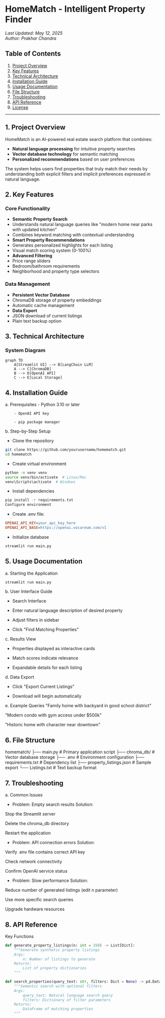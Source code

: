 # HomeMatch - Intelligent Property Finder

*Last Updated: May 12, 2025*  
*Author: Prakhar Chandra*

## Table of Contents
1. [Project Overview](#1-project-overview)
2. [Key Features](#2-key-features)
3. [Technical Architecture](#3-technical-architecture)
4. [Installation Guide](#4-installation-guide)
5. [Usage Documentation](#5-usage-documentation)
6. [File Structure](#6-file-structure)
7. [Troubleshooting](#7-troubleshooting)
8. [API Reference](#8-api-reference)
9. [License](#9-license)

---

## 1. Project Overview

HomeMatch is an AI-powered real estate search platform that combines:
- **Natural language processing** for intuitive property searches
- **Vector database technology** for semantic matching
- **Personalized recommendations** based on user preferences

The system helps users find properties that truly match their needs by understanding both explicit filters and implicit preferences expressed in natural language.

## 2. Key Features

### Core Functionality
-  **Semantic Property Search**
  - Understands natural language queries like "modern home near parks with updated kitchen"
  - Combines keyword matching with contextual understanding
-  **Smart Property Recommendations**
  - Generates personalized highlights for each listing
  - Visual match scoring system (0-100%)
-  **Advanced Filtering**
  - Price range sliders
  - Bedroom/bathroom requirements
  - Neighborhood and property type selectors

### Data Management
-  **Persistent Vector Database**
  - ChromaDB storage of property embeddings
  - Automatic cache management
-  **Data Export**
  - JSON download of current listings
  - Plain text backup option

## 3. Technical Architecture

### System Diagram
```mermaid
graph TD
    A[Streamlit UI] --> B[LangChain LLM]
    A --> C[ChromaDB]
    B --> D[OpenAI API]
    C --> E[Local Storage]

```

## 4. Installation Guide
a. Prerequisites
        - Python 3.10 or later

        - OpenAI API key

        - pip package manager

b. Step-by-Step Setup
- Clone the repository

```bash
git clone https://github.com/yourusername/homematch.git
cd homematch
```
- Create virtual environment

```bash
python -m venv venv
source venv/bin/activate  # Linux/Mac
venv\Scripts\activate  # Windows
```
- Install dependencies

```bash
pip install -r requirements.txt
Configure environment
```

- Create .env file:
```ini
OPENAI_API_KEY=your_api_key_here
OPENAI_API_BASE=https://openai.vocareum.com/v1
```

- Initialize database

```bash
streamlit run main.py

```

## 5. Usage Documentation
a. Starting the Application
```bash
streamlit run main.py
```

b. User Interface Guide

- Search Interface

- Enter natural language description of desired property

- Adjust filters in sidebar

- Click "Find Matching Properties"

c. Results View

- Properties displayed as interactive cards

- Match scores indicate relevance

- Expandable details for each listing

d. Data Export

- Click "Export Current Listings"

- Download will begin automatically

e. Example Queries
"Family home with backyard in good school district"

"Modern condo with gym access under $500k"

"Historic home with character near downtown"

## 6. File Structure
homematch/
├── main.py                 # Primary application script
├── chroma_db/              # Vector database storage
├── .env                    # Environment configuration
├── requirements.txt        # Dependency list
├── property_listings.json  # Sample export
└── Listings.txt            # Text backup format


## 7. Troubleshooting
a. Common Issues
- Problem: Empty search results
Solution:

Stop the Streamlit server

Delete the chroma_db directory

Restart the application

- Problem: API connection errors
Solution:

Verify .env file contains correct API key

Check network connectivity

Confirm OpenAI service status

- Problem: Slow performance
Solution:

Reduce number of generated listings (edit n parameter)

Use more specific search queries

Upgrade hardware resources

## 8. API Reference
Key Functions

```python
def generate_property_listings(n: int = 150) -> List[Dict]:
    """Generate synthetic property listings
    Args:
        n: Number of listings to generate
    Returns:
        List of property dictionaries
    """
```
```python
def search_properties(query_text: str, filters: Dict = None) -> pd.DataFrame:
    """Semantic search with optional filters
    Args:
        query_text: Natural language search query
        filters: Dictionary of filter parameters
    Returns:
        DataFrame of matching properties
    """
```
